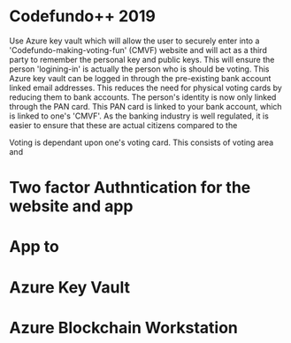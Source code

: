 # Codefundo++ 2019
Use Azure key vault which will allow the user to securely enter into a 'Codefundo-making-voting-fun' (CMVF) website and will act as a third party to remember the personal key and public keys. This will ensure the person 'logining-in' is actually the person who is should be voting. 
This Azure key vault can be logged in through the pre-existing bank account linked email addresses. This reduces the need for physical voting cards by reducing them to bank accounts. 
The person's identity is now only linked through the PAN card. This PAN card is linked to your bank account, which is linked to one's 'CMVF'. 
As the banking industry is well regulated, it is easier to ensure that these are actual citizens compared to the 


Voting is dependant upon one's voting card. This consists of voting area and 

# Two factor Authntication for the website and app

# App to 

# Azure Key Vault

# Azure Blockchain Workstation

